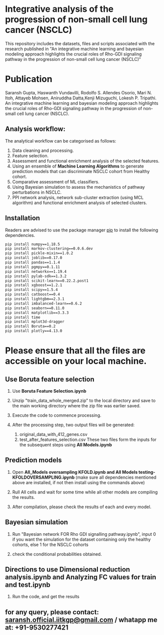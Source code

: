 # Integrative analysis of the progression of non-small cell lung cancer (NSCLC)
This repository includes the datasets, files and scripts associated with the research published in "An integrative machine learning and bayesian modeling approach highlights the crucial roles of Rho-GDI signaling pathway in the progression of non-small cell lung cancer (NSCLC)"

# Publication
Saransh Gupta, Haswanth Vundavilli, Rodolfo S. Allendes Osorio, Mari N. Itoh, Attayeb Mohsen, Aniruddha Datta,Kenji Mizuguchi, Lokesh P. Tripathi. An integrative machine learning and bayesian modeling approach highlights the crucial roles of Rho-GDI signaling pathway in the progression of non-small cell lung cancer (NSCLC). 

## Analysis workflow:

The analytical workflow can be categorised as follows:
1. Data cleaning and processing.
2. Feature selection.
3. Assessment and functional enrichment analysis of the selected features.
4. Using an ensemble of <b>Machine Learning Algorithms</b> to generate prediction models that can discriminate NSCLC cohort from Healthy cohort.
5. Comparative assessment of ML classifiers.
6. Using Bayesian simulation to assess the mechanistics of pathway perturbations in NSCLC.
7. PPI network analysis, network sub-cluster extraction (using MCL algorithm) and functional enrichment analysis of selected clusters.

## Installation

Readers are advised to use the package manager [pip](https://pip.pypa.io/en/stable/) to install the following dependencies.

```bash
pip install numpy==1.18.5
pip install markov-clustering==0.0.6.dev
pip install pickle-mixin==1.0.2
pip install joblib==0.17.0
pip install pandas==1.1.4
pip install pgmpy==0.1.11
pip install networkx==1.19.4
pip install pylab-sdk==1.3.2
pip install scikit-learn==0.22.2.post1
pip install xgboost==1.2.1
pip install scipy==1.5.4
pip install catboost==0.4
pip install lightgbm==2.3.1
pip install imbalanced-learn==0.6.2
pip install seaborn==0.11.0
pip install matplotlib==3.3.3
pip install time
pip install mplot3d-dragger
pip install Boruta==0.2
pip install plotly==4.13.0
```
# Please ensure that all the files are accessible on your local machine.

## Use Boruta feature selection

1. Use <b>Boruta Feature Selection.ipynb</b>

2. Unzip "train_data_whole_merged.zip" to the local directory and save to the main working directory where the zip file was earlier saved. 

3. Execute the code to commence processing.

4. After the processing step, two output files will be generated:
   1. original_data_with_412_genes.csv
   2. test_after_features_selection.csv
  These two files form the inputs for the subsequent steps using <b>All Models.ipynb</b>

## Prediction models

1. Open <b>All_Models oversampling KFOLD.ipynb and All Models testing-KFOLDOVERSAMPLING.ipynb </b> (make sure all dependencies mentioned above are installed, if not then install using the commands above)


2. Rull All cells and wait for some time while all other models are compiling the results.

3. After compilation, please check the results of each and every model.

## Bayesian simulation

1. Run "Bayesian network FOR Rho GDI signalling pathway.ipynb", input 0 if you want the simulation for the dataset containing only the healthy cohorts, else 1 for the NSCLC cohorts

2. check the conditional probabilities obtained.

## Directions to use <b> Dimensional reduction analysis.ipynb and Analyzing FC values for train and test.ipynb</b>

1. Run the code, and get the results


## for any query, please contact: saransh.official.iitkgp@gmail.com / whatapp me at: +91-9530277421

